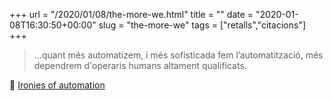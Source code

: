 +++
url = "/2020/01/08/the-more-we.html"
title = ""
date = "2020-01-08T16:30:50+00:00"
slug = "the-more-we"
tags = ["retalls","citacions"]
+++

> …quant més automatizem, i més sofisticada fem l’automatització, més dependrem d'operaris humans altament qualificats.

📎 [Ironies of automation](https://blog.acolyer.org/2020/01/08/ironies-of-automation/)
